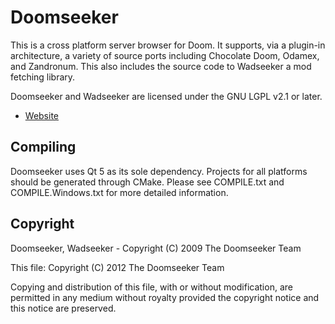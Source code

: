 Doomseeker
==========

This is a cross platform server browser for Doom.  It supports, via a plugin-in
architecture, a variety of source ports including Chocolate Doom, Odamex, and
Zandronum.  This also includes the source code to Wadseeker a mod fetching
library.

Doomseeker and Wadseeker are licensed under the GNU LGPL v2.1 or later.

* [Website](https://doomseeker.drdteam.org)

Compiling
---------

Doomseeker uses Qt 5 as its sole dependency.  Projects for all platforms should
be generated through CMake.  Please see COMPILE.txt and COMPILE.Windows.txt for
more detailed information.

Copyright
---------

Doomseeker, Wadseeker - Copyright (C) 2009 The Doomseeker Team

This file: Copyright (C) 2012 The Doomseeker Team

Copying and distribution of this file, with or without modification,
are permitted in any medium without royalty provided the copyright
notice and this notice are preserved.
